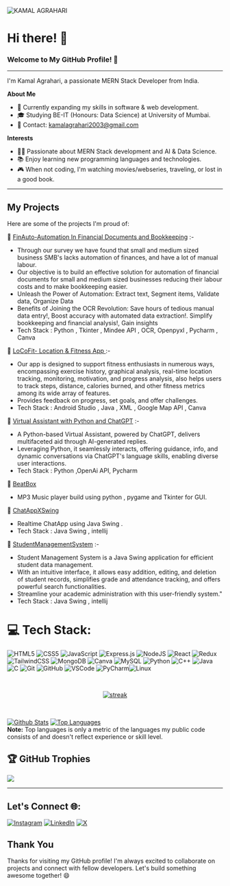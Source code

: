 <p align="left"> <img src="https://komarev.com/ghpvc/?username=kamalagrahari03&label=Profile%20views&color=0e75b6&style=flat" alt="KAMAL AGRAHARI" /> </p>


# Hi there! 👋

### Welcome to My GitHub Profile! 👋
---
I'm Kamal Agrahari, a passionate MERN Stack Developer from India.

**About Me**
- 🌱 Currently expanding my skills in software & web development.
- 🎓 Studying BE-IT (Honours: Data Science) at University of Mumbai.
- 📧 Contact: kamalagrahari2003@gmail.com

**Interests**
- 👩‍💻 Passionate about MERN Stack development and AI & Data Science.
- 📚 Enjoy learning new programming languages and technologies.
- 🎮 When not coding, I'm watching movies/webseries, traveling, or lost in a good book.

---
## My Projects

Here are some of the projects I'm proud of:

🚀 [FinAuto-Automation In Financial Documents and Bookkeeping](https://github.com/kamalagrahari03/ocr-to-excel) :-
- Through our survey we have found that small and medium sized business SMB's lacks automation of finances, and have a lot of manual labour.
- Our objective is to build an effective solution for automation of financial documents for small and medium sized businesses reducing their labour costs and to make bookkeeping easier.
- Unleash the Power of Automation: Extract text, Segment items, Validate data, Organize Data
- Benefits of Joining the OCR Revolution:
  Save hours of tedious manual data entry!, Boost accuracy with automated data extraction!.
  Simplify bookkeeping and financial analysis!, Gain insights
- Tech Stack : Python , Tkinter , Mindee API , OCR, Openpyxl , Pycharm , Canva

🚀 [LoCoFit- Location & Fitness App ](https://github.com/kamalagrahari03/LoCoFit) :-
- Our app is designed to support fitness enthusiasts in numerous ways, encompassing exercise history,
  graphical analysis, real-time location tracking, monitoring, motivation, and progress analysis,
  also helps users to track steps, distance, calories burned, and other fitness metrics among its wide array of features.
- Provides feedback on progress, set goals, and offer challenges.
- Tech Stack : Android Studio , Java , XML , Google Map API , Canva

🚀 [Virtual Assistant with Python and ChatGPT](https://github.com/kamalagrahari03/Virtual-Assistant-with-Python-and-ChatGPT) :-
-  A Python-based Virtual Assistant, powered by ChatGPT, delivers multifaceted aid through AI-generated replies.
-  Leveraging Python, it seamlessly interacts, offering guidance, info, and dynamic conversations via ChatGPT's language skills, enabling diverse user interactions.
-  Tech Stack : Python ,OpenAi API, Pycharm

🚀 [BeatBox](https://github.com/kamalagrahari03/BeatBoX)
-   MP3 Music player build using python , pygame and Tkinter for GUI.

🚀 [ChatAppXSwing](https://github.com/kamalagrahari03/ChatAppXSwing/tree/main)
- Realtime ChatApp using Java Swing . 
- Tech Stack : Java Swing , intellij 

🚀 [StudentManagementSystem](https://github.com/kamalagrahari03/StudentManagementSystem) :-
-  Student Management System is a Java Swing application for efficient student data management.
-  With an intuitive interface, it allows easy addition, editing, and deletion of student records, simplifies grade and attendance tracking, and offers powerful search functionalities.
-  Streamline your academic administration with this user-friendly system."
-  Tech Stack : Java Swing , intellij 

# 💻 Tech Stack:
![HTML5](https://img.shields.io/badge/html5-%23E34F26.svg?style=for-the-badge&logo=html5&logoColor=white) ![CSS5](https://img.shields.io/badge/CSS5-1572B6?style=for-the-badge&logo=css3&logoColor=white) ![JavaScript](https://img.shields.io/badge/javascript-%23323330.svg?style=for-the-badge&logo=javascript&logoColor=%23F7DF1E) ![Express.js](https://img.shields.io/badge/express.js-%23404d59.svg?style=for-the-badge&logo=express&logoColor=%2361DAFB) ![NodeJS](https://img.shields.io/badge/node.js-6DA55F?style=for-the-badge&logo=node.js&logoColor=white) ![React](https://img.shields.io/badge/react-%2320232a.svg?style=for-the-badge&logo=react&logoColor=%2361DAFB) ![Redux](https://img.shields.io/badge/redux-%23593d88.svg?style=for-the-badge&logo=redux&logoColor=white) ![TailwindCSS](https://img.shields.io/badge/tailwindcss-%2338B2AC.svg?style=for-the-badge&logo=tailwind-css&logoColor=white) ![MongoDB](https://img.shields.io/badge/MongoDB-%234ea94b.svg?style=for-the-badge&logo=mongodb&logoColor=white) ![Canva](https://img.shields.io/badge/Canva-%2300C4CC.svg?style=for-the-badge&logo=Canva&logoColor=white) ![MySQL](https://img.shields.io/badge/MySQL-lightgrey?logo=mysql&style=for-the-badge&logoColor=white&labelColor=blue)
![Python](https://img.shields.io/badge/Python-3776AB?style=for-the-badge&logo=python&logoColor=white)
![C++](https://img.shields.io/badge/C++-00599C?style=for-the-badge&logo=c%2B%2B&logoColor=white)
![Java](https://img.shields.io/badge/Java-007396?style=for-the-badge&logo=java&logoColor=white)
![C](https://img.shields.io/badge/C-00599C?style=for-the-badge&logo=c&logoColor=white) ![Git](https://img.shields.io/badge/Git-F05032?style=for-the-badge&logo=git&logoColor=white)
![GitHub](https://img.shields.io/badge/GitHub-181717?style=for-the-badge&logo=github&logoColor=white)
![VSCode](https://img.shields.io/badge/Visual_Studio-0078d7?style=for-the-badge&logo=visual%20studio&logoColor=white)
![PyCharm](https://img.shields.io/badge/PyCharm-000000?style=for-the-badge&logo=pycharm&logoColor=white)![Linux](https://img.shields.io/badge/Linux-FCC624?style=for-the-badge&logo=linux&logoColor=black)

<br>
<p align="center">
    <a href="https://https://github.com/kamalagrahari03/github-readme-streak-stats">
        <img title="🔥 Get streak stats for your profile at git.io/streak-stats" alt="streak" src="https://github-readme-streak-stats.herokuapp.com/?user=kamalagrahari03&theme=black-ice&hide_border=true&stroke=0000&background=060A0CD0"/>
    </a>
</p>
 
##
   <br/>
<a href="https://github.com/kamalagrahari03/github-readme-stats"><img alt="Github Stats" src="https://github-readme-stats.vercel.app/api?username=kamalagrahari03&show_icons=true&count_private=true&theme=react&hide_border=true&bg_color=0D1117" /></a>
  <a href="https://github.com/kamalagrahari03/github-readme-stats"><img alt="Top Languages" src="https://github-readme-stats.vercel.app/api/top-langs/?username=kamalagrahari03&langs_count=8&count_private=true&layout=compact&theme=react&hide_border=true&bg_color=0D1117" /></a>
  <br/>
  <b>Note:</b> Top languages is only a metric of the languages my public code consists of and doesn't reflect experience or skill level.
<br/>

## 🏆 GitHub Trophies
![](https://github-profile-trophy.vercel.app/?username=kamalagrahari03)


---    
## Let's Connect 🌐:

[![Instagram](https://img.shields.io/badge/Instagram-%23E4405F.svg?logo=Instagram&logoColor=white)](https://instagram.com/agr.__.kamal) 
[![LinkedIn](https://img.shields.io/badge/LinkedIn-%230077B5.svg?logo=linkedin&logoColor=white)](https://linkedin.com/in/kamalagrahari03) 
[![X](https://img.shields.io/badge/X-black.svg?logo=X&logoColor=white)](https://x.com/kamalagrahari03) 

## Thank You

Thanks for visiting my GitHub profile! I'm always excited to collaborate on projects and connect with fellow developers. Let's build something awesome together! 😄


